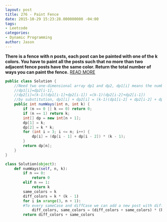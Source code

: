 ```yaml
---
layout: post
title: 276 - Paint Fence
date: 2015-10-29 15:23:28.000000000 -04:00
tags:
- Leetcode
categories:
- Dynamic Programming
author: Jason
---
```

**There is a fence with n posts, each post can be painted with one of the k colors. You have to paint all the posts such that no more than two adjacent fence posts have the same color. Return the total number of ways you can paint the fence.**
[READ MORE](https://leetcode.com/discuss/56146/dynamic-programming-c-o-n-time-o-1-space-0ms)


``` java
public class Solution {
    //Need two one-dimensional array dp1 and dp2, dp1[i] means the number of solutions when the color of last two fences (whose indexes are i-1,i-2) are same. dp2[i] means the number of solutions when the color of last two fences are different.
    //dp1[i]=dp2[i-1],
    //dp2[i]=(k-1)(dp1[i-1]+dp2[i-1]) =(k-1)(dp2[i-2]+dp2[i-1])
    //by substitution, dp1[i] + dp2[i] = (k-1)(dp1[i-2] + dp2[i-2] + dp1[i-1] + dp2[i-1])
    public int numWays(int n, int k) {
        if (n == 0 || k == 0) return 0;
        if (n == 1) return k;
        int[] dp = new int[n + 1];
        dp[1] = k;
        dp[2] = k * k;
        for (int i = 3; i <= n; i++) {
            dp[i] = (dp[i - 1] + dp[i - 2]) * (k - 1);
        }
        return dp[n];
    }
}
```

``` python
class Solution(object):
    def numWays(self, n, k):
        if n == 0:
            return 0
        elif n == 1:
            return k
        same_colors = k
        diff_colors = k * (k - 1)
        for i in xrange(3, n + 1):
        #To every sameCase and diffCase we can add a new post with different color as the last one. We have k-1 color options for the last one. To every diffCase we can add a new post with the same color as the last one to not generate violation - no more than 2 adjacent fence posts have the same color.
            diff_colors, same_colors = (diff_colors + same_colors) * (k - 1), diff_colors
        return diff_colors + same_colors
```
